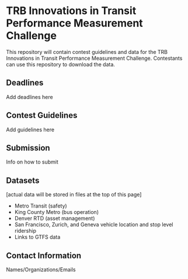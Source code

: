 # TRB Innovations in Transit Performance Measurement Challenge

This repository will contain contest guidelines and data for the TRB Innovations in Transit Performance Measurement Challenge.  Contestants can use this repository to download the data.

## Deadlines
Add deadlines here

## Contest Guidelines
Add guidelines here

## Submission
Info on how to submit

## Datasets
[actual data will be stored in files at the top of this page]
* Metro Transit (safety)
* King County Metro (bus operation)
* Denver RTD (asset management)
* San Francisco, Zurich, and Geneva vehicle location and stop level ridership
* Links to GTFS data


## Contact Information
Names/Organizations/Emails
